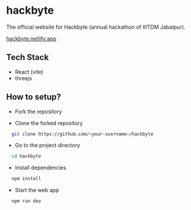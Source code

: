 # hackbyte
The official website for Hackbyte (annual hackathon of IIITDM Jabalpur).

[hackbyte.netlify.app](https://hackbyte.netlify.app)

## Tech Stack
- React (vite) 
- threejs

## How to setup?
- Fork the repository

- Clone the forked repository

```bash
  git clone https://github.com/<your-username>/hackbyte
```

- Go to the project directory

```bash
  cd hackbyte
```

- Install dependencies

```bash
  npm install
```

- Start the web app

```bash
  npm run dev
```
